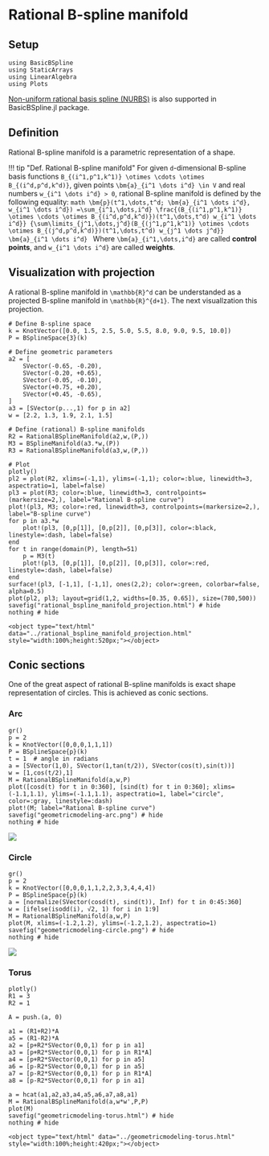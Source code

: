 # Rational B-spline manifold

## Setup

```@example math_rationalbsplinemanifold
using BasicBSpline
using StaticArrays
using LinearAlgebra
using Plots
```

[Non-uniform rational basis spline (NURBS)](https://en.wikipedia.org/wiki/Non-uniform_rational_B-spline) is also supported in BasicBSpline.jl package.

## Definition
Rational B-spline manifold is a parametric representation of a shape.

!!! tip "Def.  Rational B-spline manifold"
    For given ``d``-dimensional B-spline basis functions ``B_{(i^1,p^1,k^1)} \otimes \cdots \otimes B_{(i^d,p^d,k^d)}``, given points ``\bm{a}_{i^1 \dots i^d} \in V`` and real numbers ``w_{i^1 \dots i^d} > 0``, rational B-spline manifold is defined by the following equality:
    ```math
    \bm{p}(t^1,\dots,t^d; \bm{a}_{i^1 \dots i^d}, w_{i^1 \dots i^d})
    =\sum_{i^1,\dots,i^d}
    \frac{(B_{(i^1,p^1,k^1)} \otimes \cdots \otimes B_{(i^d,p^d,k^d)})(t^1,\dots,t^d) w_{i^1 \dots i^d}}
    {\sum\limits_{j^1,\dots,j^d}(B_{(j^1,p^1,k^1)} \otimes \cdots \otimes B_{(j^d,p^d,k^d)})(t^1,\dots,t^d) w_{j^1 \dots j^d}}
    \bm{a}_{i^1 \dots i^d}
    ```
    Where ``\bm{a}_{i^1,\dots,i^d}`` are called **control points**, and ``w_{i^1 \dots i^d}`` are called **weights**.

## Visualization with projection

A rational B-spline manifold in ``\mathbb{R}^d`` can be understanded as a projected B-spline manifold in ``\mathbb{R}^{d+1}``.
The next visuallzation this projection.

```@example math_rationalbsplinemanifold
# Define B-spline space
k = KnotVector([0.0, 1.5, 2.5, 5.0, 5.5, 8.0, 9.0, 9.5, 10.0])
P = BSplineSpace{3}(k)

# Define geometric parameters
a2 = [
    SVector(-0.65, -0.20),
    SVector(-0.20, +0.65),
    SVector(-0.05, -0.10),
    SVector(+0.75, +0.20),
    SVector(+0.45, -0.65),
]
a3 = [SVector(p...,1) for p in a2]
w = [2.2, 1.3, 1.9, 2.1, 1.5]

# Define (rational) B-spline manifolds
R2 = RationalBSplineManifold(a2,w,(P,))
M3 = BSplineManifold(a3.*w,(P))
R3 = RationalBSplineManifold(a3,w,(P,))

# Plot
plotly()
pl2 = plot(R2, xlims=(-1,1), ylims=(-1,1); color=:blue, linewidth=3, aspectratio=1, label=false)
pl3 = plot(R3; color=:blue, linewidth=3, controlpoints=(markersize=2,), label="Rational B-spline curve")
plot!(pl3, M3; color=:red, linewidth=3, controlpoints=(markersize=2,), label="B-spline curve")
for p in a3.*w
    plot!(pl3, [0,p[1]], [0,p[2]], [0,p[3]], color=:black, linestyle=:dash, label=false)
end
for t in range(domain(P), length=51)
    p = M3(t)
    plot!(pl3, [0,p[1]], [0,p[2]], [0,p[3]], color=:red, linestyle=:dash, label=false)
end
surface!(pl3, [-1,1], [-1,1], ones(2,2); color=:green, colorbar=false, alpha=0.5)
plot(pl2, pl3; layout=grid(1,2, widths=[0.35, 0.65]), size=(780,500))
savefig("rational_bspline_manifold_projection.html") # hide
nothing # hide
```

```@raw html
<object type="text/html" data="../rational_bspline_manifold_projection.html" style="width:100%;height:520px;"></object>
```

## Conic sections

One of the great aspect of rational B-spline manifolds is exact shape representation of circles.
This is achieved as conic sections.

### Arc
```@example math_rationalbsplinemanifold
gr()
p = 2
k = KnotVector([0,0,0,1,1,1])
P = BSplineSpace{p}(k)
t = 1  # angle in radians
a = [SVector(1,0), SVector(1,tan(t/2)), SVector(cos(t),sin(t))]
w = [1,cos(t/2),1]
M = RationalBSplineManifold(a,w,P)
plot([cosd(t) for t in 0:360], [sind(t) for t in 0:360]; xlims=(-1.1,1.1), ylims=(-1.1,1.1), aspectratio=1, label="circle", color=:gray, linestyle=:dash)
plot!(M; label="Rational B-spline curve")
savefig("geometricmodeling-arc.png") # hide
nothing # hide
```

![](geometricmodeling-arc.png)

### Circle
```@example math_rationalbsplinemanifold
gr()
p = 2
k = KnotVector([0,0,0,1,1,2,2,3,3,4,4,4])
P = BSplineSpace{p}(k)
a = [normalize(SVector(cosd(t), sind(t)), Inf) for t in 0:45:360]
w = [ifelse(isodd(i), √2, 1) for i in 1:9]
M = RationalBSplineManifold(a,w,P)
plot(M, xlims=(-1.2,1.2), ylims=(-1.2,1.2), aspectratio=1)
savefig("geometricmodeling-circle.png") # hide
nothing # hide
```

![](geometricmodeling-circle.png)

### Torus
```@example math_rationalbsplinemanifold
plotly()
R1 = 3
R2 = 1

A = push.(a, 0)

a1 = (R1+R2)*A
a5 = (R1-R2)*A
a2 = [p+R2*SVector(0,0,1) for p in a1]
a3 = [p+R2*SVector(0,0,1) for p in R1*A]
a4 = [p+R2*SVector(0,0,1) for p in a5]
a6 = [p-R2*SVector(0,0,1) for p in a5]
a7 = [p-R2*SVector(0,0,1) for p in R1*A]
a8 = [p-R2*SVector(0,0,1) for p in a1]

a = hcat(a1,a2,a3,a4,a5,a6,a7,a8,a1)
M = RationalBSplineManifold(a,w*w',P,P)
plot(M)
savefig("geometricmodeling-torus.html") # hide
nothing # hide
```

```@raw html
<object type="text/html" data="../geometricmodeling-torus.html" style="width:100%;height:420px;"></object>
```
